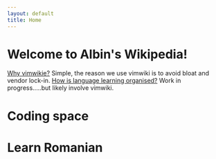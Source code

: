 ```yaml
---
layout: default
title: Home
---
```


# Welcome to Albin's Wikipedia! 


 
[Why vimwikie?](./why.md) Simple, the reason we use vimwiki is to avoid bloat and vendor lock-in. 
[How is language learning organised?](./for_language_learning.md) Work in progress.....but likely involve vimwiki.   



# Coding space

# Learn Romanian


